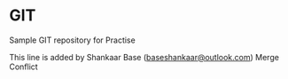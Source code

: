 # GIT

Sample GIT repository for Practise

This line is added by Shankaar Base (baseshankaar@outlook.com)
Merge Conflict
